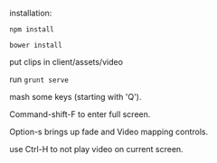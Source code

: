 installation:

`npm install`

`bower install`

put clips in client/assets/video

run `grunt serve`

mash some keys (starting with 'Q').

Command-shift-F to enter full screen.

Option-s brings up fade and Video mapping controls.

use Ctrl-H to not play video on current screen.